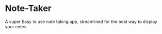 # Note-Taker

A super Easy to use note taking app, streamlined for the best way to display your notes 
